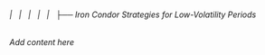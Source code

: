 ###### |   |   |   |   |   ├── Iron Condor Strategies for Low-Volatility Periods

*Add content here*